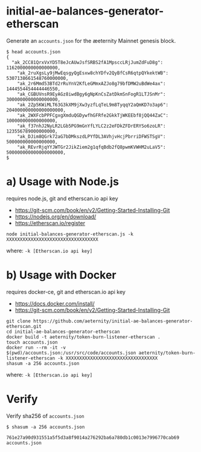 # initial-ae-balances-generator-etherscan
Generate an `accounts.json` for the æeternity Mainnet genesis block.

```
$ head accounts.json
{
  "ak_2CC81QrxVxYD5T8eJcAUwJsfSRBS2fA1MpsccLRjJumZdFuD8g": 1162000000000000000,
    "ak_2ruXgsLy9jMwEqsgyQgEsxw8chYDfv2QyBfCsR6qtpQYkektWB": 5307138661548760000000,
    "ak_2r6Mmd53BTd2rRuYnV2KfLeGMmxAZJo8g79bfDMW2uBdWe4ax": 1444554454444446550,
    "ak_CGBUVnsR9EyAGz8iwdBgy6gNpKnCsZatDkmSnFogR1LTJSnMr": 3000000000000000000,
    "ak_2Zp5KWiMLT63G3kXM9jXw3yzfLqTeL9m8TyqqY2aQmKD7o3ap6": 204000000000000000000,
    "ak_2WXFcbPPFCgxgXmduQGDywfhGFRfe2GkkTjWKEEbf8jQQ44ZaC": 100000000000000000,
    "ak_f37nhJ2NyLR2LGb5PG9mGnYfLYLC2z2eFDkZFDrERYSo6zoLR": 123556789000000000,
    "ak_DJim8QGrk72aG7bDMkszdLPYfDL3AVhjvHcjPbrriDFWSTSgV": 500000000000000000,
    "ak_REvrRjqYYJWTGr2JikZiem2g1qfqBdb2fQ8pwmKVWHM2uLaV5": 500000000000000000000,
$
```

# a) Usage with Node.js

requires node.js, git and etherscan.io api key

- https://git-scm.com/book/en/v2/Getting-Started-Installing-Git
- https://nodejs.org/en/download/
- https://etherscan.io/register

`node initial-balances-generator-etherscan.js -k XXXXXXXXXXXXXXXXXXXXXXXXXXXXXXXXXX`

where: `-k [Etherscan.io api key]`


# b) Usage with Docker

requires docker-ce, git and etherscan.io api key

- https://docs.docker.com/install/
- https://git-scm.com/book/en/v2/Getting-Started-Installing-Git

```
git clone https://github.com/aeternity/initial-ae-balances-generator-etherscan.git
cd initial-ae-balances-generator-etherscan
docker build -t aeternity/token-burn-listener-etherscan .
touch accounts.json
docker run --rm -it -v $(pwd)/accounts.json:/usr/src/code/accounts.json aeternity/token-burn-listener-etherscan -k XXXXXXXXXXXXXXXXXXXXXXXXXXXXXXXXXX
shasum -a 256 accounts.json
```

where: `-k [Etherscan.io api key]`

# Verify

Verify sha256 of `accounts.json`

```
$ shasum -a 256 accounts.json

761e27a90d931551a5f5d3a8f9014a276292ba6a780db1c0013e7996770cab69  accounts.json
```
